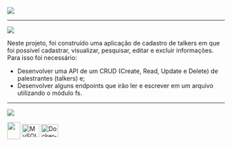 <div align="start">

<img src="https://img.shields.io/static/v1?label=Talker Manager System &color=red&style=for-the-badge&logo=github"/>

---   

<img src="https://img.shields.io/static/v1?label=Finalidade&message=Contexto&color=blue&style=for-the-badge&logo=github"/>
<p> Neste projeto, foi construído uma aplicação de cadastro de talkers em que foi possível cadastrar, visualizar, pesquisar, editar e excluir informações. Para isso foi necessário:

* Desenvolver uma API de um CRUD (Create, Read, Update e Delete) de palestrantes (talkers) e;
* Desenvolver alguns endpoints que irão ler e escrever em um arquivo utilizando o módulo fs.
</p>


---   

<img src="https://img.shields.io/static/v1?label=Habilidades Aprendidas&message=Ferramentas e Tecnologias&color=yellow&style=for-the-badge&logo=github"/>
<p></p>
<img align="center" src="https://cdn.jsdelivr.net/gh/devicons/devicon/icons/javascript/javascript-original.svg" width="30" height="40"/> 
<img align="center" alt="MySQL-Logo" height="30" width="40" src="https://cdn.jsdelivr.net/gh/devicons/devicon/icons/mysql/mysql-original-wordmark.svg"></a>
<img align="center" alt="Docker-Logo" height="30" width="40" src="https://cdn.jsdelivr.net/gh/devicons/devicon/icons/docker/docker-original-wordmark.svg"></a>
<p></p> 

